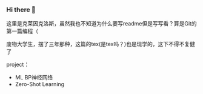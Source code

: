 ### Hi there 👋

<!--
**klienkross/klienkross** is a ✨ _special_ ✨ repository because its `README.md` (this file) appears on your GitHub profile.

Here are some ideas to get you started:

- 🔭 I’m currently working on ...
- 🌱 I’m currently learning ...
- 👯 I’m looking to collaborate on ...
- 🤔 I’m looking for help with ...
- 💬 Ask me about ...
- 📫 How to reach me: ...
- 😄 Pronouns: ...
- ⚡ Fun fact: ...
-->

这里是克莱因克洛斯，虽然我也不知道为什么要写readme但是写写看？算是Git的第一篇编程（

废物大学生，摆了三年那种，这篇的tex(是tex吗？)也是现学的，这下不得不复健了


project：

- ML BP神经网络
- Zero-Shot Learning
